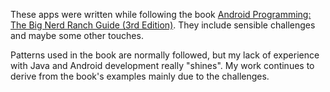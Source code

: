These apps were written while following the book [Android Programming: The Big Nerd Ranch Guide (3rd Edition)](https://www.bignerdranch.com/books/android-programming/). They include sensible challenges and maybe some other touches.

Patterns used in the book are normally followed, but my lack of experience with Java and Android development really "shines". My work continues to derive from the book's examples mainly due to the challenges.
